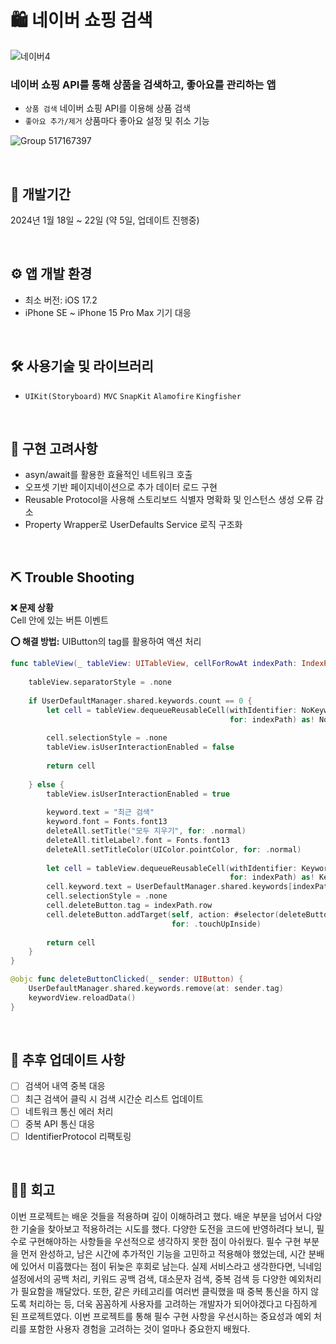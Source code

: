 # 🛍️ 네이버 쇼핑 검색

<picture>![네이버4](https://github.com/jieun0330/NaverShoppingAPI_Storyboard/assets/42729069/760ee4dc-8327-4037-b758-88d0bd0cf46a)</picture>

### 네이버 쇼핑 API를 통해 상품을 검색하고, 좋아요를 관리하는 앱
* `상품 검색` 네이버 쇼핑 API를 이용해 상품 검색
* `좋아요 추가/제거` 상품마다 좋아요 설정 및 취소 기능

![Group 517167397](https://github.com/jieun0330/NaverShoppingAPI_Storyboard/assets/42729069/d322b6a4-af9e-4abd-a482-101db3325774)

<br/>

## 🔨 개발기간
2024년 1월 18일 ~ 22일 (약 5일, 업데이트 진행중)

<br/>

## ⚙️ 앱 개발 환경
- 최소 버전: iOS 17.2
- iPhone SE ~ iPhone 15 Pro Max 기기 대응

<br/>

## 🛠️ 사용기술 및 라이브러리
*  `UIKit(Storyboard)` `MVC` `SnapKit` `Alamofire` `Kingfisher` 

<br/>

## 🔧 구현 고려사항
- asyn/await를 활용한 효율적인 네트워크 호출
- 오프셋 기반 페이지네이션으로 추가 데이터 로드 구현
- Reusable Protocol을 사용해 스토리보드 식별자 명확화 및 인스턴스 생성 오류 감소
- Property Wrapper로 UserDefaults Service 로직 구조화
  

<br/>

## ⛏️ Trouble Shooting

**❌ 문제 상황**
<br/>
Cell 안에 있는 버튼 이벤트


**⭕️ 해결 방법:**
UIButton의 tag를 활용하여 액션 처리



```swift
func tableView(_ tableView: UITableView, cellForRowAt indexPath: IndexPath) -> UITableViewCell {
    
    tableView.separatorStyle = .none
    
    if UserDefaultManager.shared.keywords.count == 0 {
        let cell = tableView.dequeueReusableCell(withIdentifier: NoKeywordTableViewCell.identifier,
                                                 for: indexPath) as! NoKeywordTableViewCell
        
        cell.selectionStyle = .none
        tableView.isUserInteractionEnabled = false
        
        return cell
        
    } else {
        tableView.isUserInteractionEnabled = true
        
        keyword.text = "최근 검색"
        keyword.font = Fonts.font13
        deleteAll.setTitle("모두 지우기", for: .normal)
        deleteAll.titleLabel?.font = Fonts.font13
        deleteAll.setTitleColor(UIColor.pointColor, for: .normal)
        
        let cell = tableView.dequeueReusableCell(withIdentifier: KeywordResultsTableViewCell.identifier,
                                                 for: indexPath) as! KeywordResultsTableViewCell
        cell.keyword.text = UserDefaultManager.shared.keywords[indexPath.row]
        cell.selectionStyle = .none
        cell.deleteButton.tag = indexPath.row
        cell.deleteButton.addTarget(self, action: #selector(deleteButtonClicked(_:)),
                                    for: .touchUpInside)
        
        return cell
    }
}

@objc func deleteButtonClicked(_ sender: UIButton) {
    UserDefaultManager.shared.keywords.remove(at: sender.tag)
    keywordView.reloadData()
}

```

<br/>

## 🔧 추후 업데이트 사항

- [ ] 검색어 내역 중복 대응
- [ ] 최근 검색어 클릭 시 검색 시간순 리스트 업데이트
- [ ] 네트워크 통신 에러 처리
- [ ] 중복 API 통신 대응
- [ ] IdentifierProtocol 리팩토링

<br/>

## 👏🏻 회고
이번 프로젝트는 배운 것들을 적용하며 깊이 이해하려고 했다. 배운 부분을 넘어서 다양한 기술을 찾아보고 적용하려는 시도를 했다. 다양한 도전을 코드에 반영하려다 보니, 필수로 구현해야하는 사항들을 우선적으로 생각하지 못한 점이 아쉬웠다. 필수 구현 부분을 먼저 완성하고, 남은 시간에 추가적인 기능을 고민하고 적용해야 했었는데, 시간 분배에 있어서 미흡했다는 점이 뒤늦은 후회로 남는다. 실제 서비스라고 생각한다면, 닉네임 설정에서의 공백 처리, 키워드 공백 검색, 대소문자 검색, 중복 검색 등 다양한 예외처리가 필요함을 깨달았다. 또한, 같은 카테고리를 여러번 클릭했을 때 중복 통신을 하지 않도록 처리하는 등, 더욱 꼼꼼하게 사용자를 고려하는 개발자가 되어야겠다고 다짐하게 된 프로젝트였다.
이번 프로젝트를 통해 필수 구현 사항을 우선시하는 중요성과 예외 처리를 포함한 사용자 경험을 고려하는 것이 얼마나 중요한지 배웠다.
